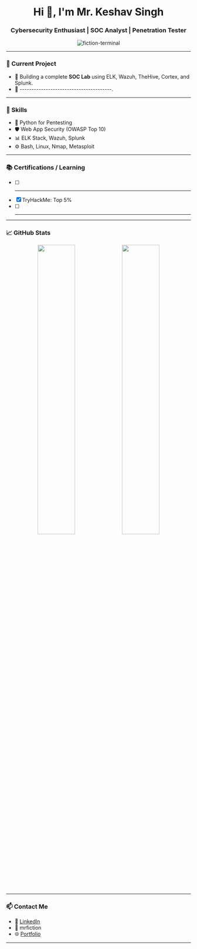 <!-- GitHub Profile README -->

<h1 align="center">Hi 👋, I'm Mr. Keshav Singh</h1>
<h3 align="center">Cybersecurity Enthusiast | SOC Analyst | Penetration Tester</h3>

<p align="center">
  <img src="https://komarev.com/ghpvc/?username=fiction-terminal&label=Profile%20views&color=0e75b6&style=flat" alt="fiction-terminal" />
</p>

---

### 🔭 Current Project
- 🔬 Building a complete **SOC Lab** using ELK, Wazuh, TheHive, Cortex, and Splunk.
- 📡 ---------------------------------------.

---

### 🧠 Skills
- 🐍 Python for Pentesting
- 🛡️ Web App Security (OWASP Top 10)
- 📊 ELK Stack, Wazuh, Splunk
- ⚙️ Bash, Linux, Nmap, Metasploit

---

### 📚 Certifications / Learning
- [ ] -----------------
- [x] TryHackMe: Top 5%
- [ ] -----------------

---

### 📈 GitHub Stats

<p align="center">
  <img src="https://github-readme-stats.vercel.app/api?username=fiction-terminal&show_icons=true&theme=radical" width="45%" />
  <img src="https://github-readme-streak-stats.herokuapp.com/?user=fiction-terminal&theme=radical" width="45%" />
</p>

---

### 📫 Contact Me
- 💼 [LinkedIn](https://www.linkedin.com/in/yourprofile)
- 📧 mrfiction
- 🌐 [Portfolio](hts:/)

---

